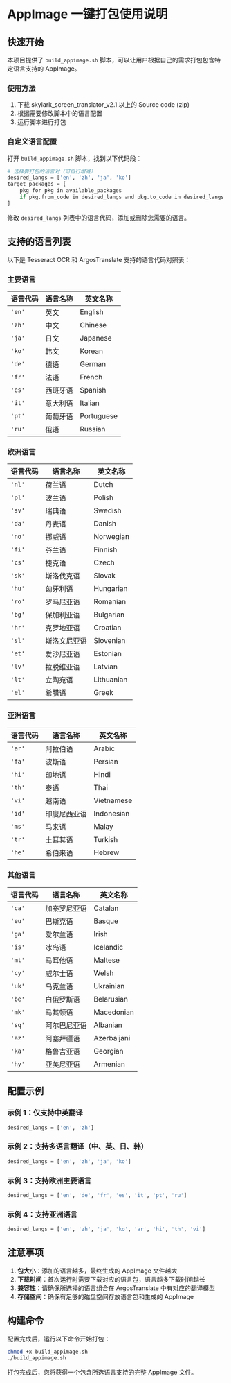 # AppImage 一键打包使用说明

## 快速开始

本项目提供了 `build_appimage.sh` 脚本，可以让用户根据自己的需求打包包含特定语言支持的 AppImage。

### 使用方法

1. 下载 skylark_screen_translator_v2.1 以上的 Source code (zip) 
2. 根据需要修改脚本中的语言配置
3. 运行脚本进行打包

### 自定义语言配置

打开 `build_appimage.sh` 脚本，找到以下代码段：

```bash
# 选择要打包的语言对（可自行增减）
desired_langs = ['en', 'zh', 'ja', 'ko']
target_packages = [
    pkg for pkg in available_packages
    if pkg.from_code in desired_langs and pkg.to_code in desired_langs
]
```

修改 `desired_langs` 列表中的语言代码，添加或删除您需要的语言。

## 支持的语言列表

以下是 Tesseract OCR 和 ArgosTranslate 支持的语言代码对照表：

### 主要语言
| 语言代码 | 语言名称 | 英文名称 |
|---------|---------|---------|
| `'en'` | 英文 | English |
| `'zh'` | 中文 | Chinese |
| `'ja'` | 日文 | Japanese |
| `'ko'` | 韩文 | Korean |
| `'de'` | 德语 | German |
| `'fr'` | 法语 | French |
| `'es'` | 西班牙语 | Spanish |
| `'it'` | 意大利语 | Italian |
| `'pt'` | 葡萄牙语 | Portuguese |
| `'ru'` | 俄语 | Russian |

### 欧洲语言
| 语言代码 | 语言名称 | 英文名称 |
|---------|---------|---------|
| `'nl'` | 荷兰语 | Dutch |
| `'pl'` | 波兰语 | Polish |
| `'sv'` | 瑞典语 | Swedish |
| `'da'` | 丹麦语 | Danish |
| `'no'` | 挪威语 | Norwegian |
| `'fi'` | 芬兰语 | Finnish |
| `'cs'` | 捷克语 | Czech |
| `'sk'` | 斯洛伐克语 | Slovak |
| `'hu'` | 匈牙利语 | Hungarian |
| `'ro'` | 罗马尼亚语 | Romanian |
| `'bg'` | 保加利亚语 | Bulgarian |
| `'hr'` | 克罗地亚语 | Croatian |
| `'sl'` | 斯洛文尼亚语 | Slovenian |
| `'et'` | 爱沙尼亚语 | Estonian |
| `'lv'` | 拉脱维亚语 | Latvian |
| `'lt'` | 立陶宛语 | Lithuanian |
| `'el'` | 希腊语 | Greek |

### 亚洲语言
| 语言代码 | 语言名称 | 英文名称 |
|---------|---------|---------|
| `'ar'` | 阿拉伯语 | Arabic |
| `'fa'` | 波斯语 | Persian |
| `'hi'` | 印地语 | Hindi |
| `'th'` | 泰语 | Thai |
| `'vi'` | 越南语 | Vietnamese |
| `'id'` | 印度尼西亚语 | Indonesian |
| `'ms'` | 马来语 | Malay |
| `'tr'` | 土耳其语 | Turkish |
| `'he'` | 希伯来语 | Hebrew |

### 其他语言
| 语言代码 | 语言名称 | 英文名称 |
|---------|---------|---------|
| `'ca'` | 加泰罗尼亚语 | Catalan |
| `'eu'` | 巴斯克语 | Basque |
| `'ga'` | 爱尔兰语 | Irish |
| `'is'` | 冰岛语 | Icelandic |
| `'mt'` | 马耳他语 | Maltese |
| `'cy'` | 威尔士语 | Welsh |
| `'uk'` | 乌克兰语 | Ukrainian |
| `'be'` | 白俄罗斯语 | Belarusian |
| `'mk'` | 马其顿语 | Macedonian |
| `'sq'` | 阿尔巴尼亚语 | Albanian |
| `'az'` | 阿塞拜疆语 | Azerbaijani |
| `'ka'` | 格鲁吉亚语 | Georgian |
| `'hy'` | 亚美尼亚语 | Armenian |

## 配置示例

### 示例 1：仅支持中英翻译
```bash
desired_langs = ['en', 'zh']
```

### 示例 2：支持多语言翻译（中、英、日、韩）
```bash
desired_langs = ['en', 'zh', 'ja', 'ko']
```

### 示例 3：支持欧洲主要语言
```bash
desired_langs = ['en', 'de', 'fr', 'es', 'it', 'pt', 'ru']
```

### 示例 4：支持亚洲语言
```bash
desired_langs = ['en', 'zh', 'ja', 'ko', 'ar', 'hi', 'th', 'vi']
```

## 注意事项

1. **包大小**：添加的语言越多，最终生成的 AppImage 文件越大
2. **下载时间**：首次运行时需要下载对应的语言包，语言越多下载时间越长
3. **兼容性**：请确保所选择的语言组合在 ArgosTranslate 中有对应的翻译模型
4. **存储空间**：确保有足够的磁盘空间存放语言包和生成的 AppImage

## 构建命令

配置完成后，运行以下命令开始打包：

```bash
chmod +x build_appimage.sh
./build_appimage.sh
```

打包完成后，您将获得一个包含所选语言支持的完整 AppImage 文件。
